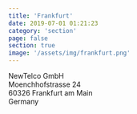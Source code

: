 ```yaml
---
title: 'Frankfurt'
date: 2019-07-01 01:21:23
category: 'section'
page: false
section: true
image: '/assets/img/frankfurt.png'
---
```


NewTelco GmbH <br />
Moenchhofstrasse 24 <br />
60326 Frankfurt am Main <br />
Germany
